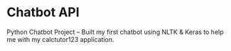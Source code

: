 # Chatbot API

Python Chatbot Project – Built my first chatbot using NLTK & Keras to help me with my calctutor123 application.
